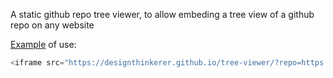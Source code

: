 A static github repo tree viewer, to allow embeding a tree view of a github repo on any website

[Example](https://designthinkerer.github.io/tree-viewer/?repo=https://github.com/DesignThinkerer/tree-viewer&expand=false&transparent=true&theme=light) of use:

```js
<iframe src="https://designthinkerer.github.io/tree-viewer/?repo=https://github.com/DesignThinkerer/tree-viewer&expand=false&transparent=true&theme=light" frameborder="0" style="width: 100%; height: 100vh;"></iframe>
```
